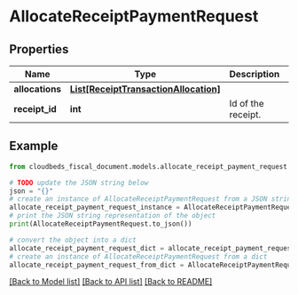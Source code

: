 # AllocateReceiptPaymentRequest


## Properties

Name | Type | Description | Notes
------------ | ------------- | ------------- | -------------
**allocations** | [**List[ReceiptTransactionAllocation]**](ReceiptTransactionAllocation.md) |  | 
**receipt_id** | **int** | Id of the receipt.  | 

## Example

```python
from cloudbeds_fiscal_document.models.allocate_receipt_payment_request import AllocateReceiptPaymentRequest

# TODO update the JSON string below
json = "{}"
# create an instance of AllocateReceiptPaymentRequest from a JSON string
allocate_receipt_payment_request_instance = AllocateReceiptPaymentRequest.from_json(json)
# print the JSON string representation of the object
print(AllocateReceiptPaymentRequest.to_json())

# convert the object into a dict
allocate_receipt_payment_request_dict = allocate_receipt_payment_request_instance.to_dict()
# create an instance of AllocateReceiptPaymentRequest from a dict
allocate_receipt_payment_request_from_dict = AllocateReceiptPaymentRequest.from_dict(allocate_receipt_payment_request_dict)
```
[[Back to Model list]](../README.md#documentation-for-models) [[Back to API list]](../README.md#documentation-for-api-endpoints) [[Back to README]](../README.md)


